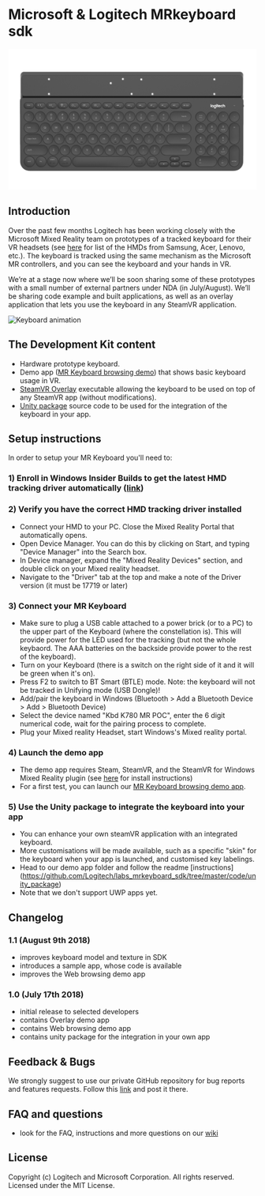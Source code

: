 # Microsoft & Logitech MRkeyboard sdk

![Keyboard image](/Logitech_MR_Keyboard.png?raw=true)

## Introduction
Over the past few months Logitech has been working closely with the Microsoft Mixed Reality team on prototypes of a tracked keyboard for their VR headsets (see [here](https://www.microsoft.com/en-us/store/collections/vrandmixedrealityheadsets) for list of the HMDs from Samsung, Acer, Lenovo, etc.). The keyboard is tracked using the same mechanism as the Microsoft MR controllers, and you can see the keyboard and your hands in VR.

We’re at a stage now where we’ll be soon sharing some of these prototypes with a small number of external partners under NDA (in July/August). We’ll be sharing code example and built applications, as well as an overlay application that lets you use the keyboard in any SteamVR application.

![Keyboard animation](/Logitech_MR_Keyboard.gif?raw=true)

## The Development Kit content
- Hardware prototype keyboard.
- Demo app ([MR Keyboard browsing demo](https://github.com/Logitech/labs_mrkeyboard_sdk/tree/master/demos/mr_browsing_demo)) that shows basic keyboard usage in VR.
- [SteamVR Overlay](https://github.com/Logitech/labs_mrkeyboard_sdk/tree/master/demos/overlay) executable allowing the keyboard to be used on top of any SteamVR app (without modifications).
- [Unity package](https://github.com/Logitech/labs_mrkeyboard_sdk/tree/master/code/unity_package) source code to be used for the integration of the keyboard in your app.

## Setup instructions
In order to setup your MR Keyboard you'll need to: 

### 1) Enroll in Windows Insider Builds to get the latest HMD tracking driver automatically ([link](https://insider.windows.com/en-us/getting-started/))

### 2) Verify you have the correct HMD tracking driver installed
- Connect your HMD to your PC. Close the Mixed Reality Portal that automatically opens.
- Open Device Manager. You can do this by clicking on Start, and typing "Device Manager" into the Search box.
- In Device manager, expand the "Mixed Reality Devices" section, and double click on your Mixed reality headset.
- Navigate to the "Driver" tab at the top and make a note of the Driver version (it must be 17719 or later)

### 3) Connect your MR Keyboard 
- Make sure to plug a USB cable attached to a power brick (or to a PC) to the upper part of the Keyboard (where the constellation is). This will provide power for the LED used for the tracking (but not the whole keybaord. The AAA batteries on the backside provide power to the rest of the keyboard).
- Turn on your Keyboard (there is a switch on the right side of it and it will be green when it's on).
- Press F2 to switch to BT Smart (BTLE) mode. Note: the keyboard will not be tracked in Unifying mode (USB Dongle)!
- Add/pair the keyboard in Windows (Bluetooth > Add a Bluetooth Device > Add > Bluetooth Device) 
- Select the device named "Kbd K780 MR POC", enter the 6 digit numerical code, wait for the pairing process to complete.
- Plug your Mixed reality Headset, start Windows's Mixed reality portal.

### 4) Launch the demo app
- The demo app requires Steam, SteamVR, and the SteamVR for Windows Mixed Reality plugin (see [here](https://docs.microsoft.com/en-us/windows/mixed-reality/enthusiast-guide/using-steamvr-with-windows-mixed-reality) for install instructions)
- For a first test, you can launch our [MR Keyboard browsing demo app](https://github.com/Logitech/labs_mrkeyboard_sdk/tree/master/demos/mr_browsing_demo).

### 5) Use the Unity package to integrate the keyboard into your app
- You can enhance your own steamVR application with an integrated keyboard.
- More customisations will be made available, such as a specific "skin" for the keyboard when your app is launched, and customised key labelings.
- Head to our demo app folder and follow the readme [instructions] (https://github.com/Logitech/labs_mrkeyboard_sdk/tree/master/code/unity_package)
- Note that we don't support UWP apps yet.


## Changelog
### 1.1 (August 9th 2018)
- improves keyboard model and texture in SDK
- introduces a sample app, whose code is available
- improves the Web browsing demo app
### 1.0 (July 17th 2018)
- initial release to selected developers
- contains Overlay demo app
- contains Web browsing demo app
- contains unity package for the integration in your own app

## Feedback & Bugs
We strongly suggest to use our private GitHub repository for bug reports and features requests. Follow this [link](https://github.com/Logitech/logilabs_mrkeyboard_sdk/issues) and post it there.


## FAQ and questions
- look for the FAQ, instructions and more questions on our [wiki](https://github.com/Logitech/logilabs_mrkeyboard_sdk/wiki)

## License
Copyright (c) Logitech and Microsoft Corporation. All rights reserved.
Licensed under the MIT License.
